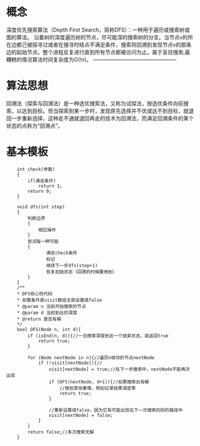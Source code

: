 # 概念
深度优先搜索算法（Depth First Search，简称DFS）：一种用于遍历或搜索树或图的算法。 沿着树的深度遍历树的节点，尽可能深的搜索树的分支。当节点v的所在边都己被探寻过或者在搜寻时结点不满足条件，搜索将回溯到发现节点v的那条边的起始节点。整个进程反复进行直到所有节点都被访问为止。属于盲目搜索,最糟糕的情况算法时间复杂度为O(!n)。
————————————————
# 算法思想
回溯法（探索与回溯法）是一种选优搜索法，又称为试探法，按选优条件向前搜索，以达到目标。但当探索到某一步时，发现原先选择并不优或达不到目标，就退回一步重新选择，这种走不通就退回再走的技术为回溯法，而满足回溯条件的某个状态的点称为“回溯点”。 

# 基本模板
```
    int check(参数)
    {
        if(满足条件)
            return 1;
        return 0;
    }
 
    void dfs(int step)
    {
        判断边界
        {
            相应操作
        }
        尝试每一种可能
        {
               满足check条件
               标记
               继续下一步dfs(step+1)
               恢复初始状态（回溯的时候要用到）
        }
    }   
    /**
    * DFS核心伪代码
    * 前置条件是visit数组全部设置成false
    * @param n 当前开始搜索的节点
    * @param d 当前到达的深度
    * @return 是否有解
    */
    bool DFS(Node n, int d){
        if (isEnd(n, d)){//一旦搜索深度到达一个结束状态，就返回true
            return true;
        }
 
        for (Node nextNode in n){//遍历n相邻的节点nextNode
            if (!visit[nextNode]){//
                visit[nextNode] = true;//在下一步搜索中，nextNode不能再次出现
                if (DFS(nextNode, d+1)){//如果搜索出有解
                    //做些其他事情，例如记录结果深度等
                    return true;
                }
 
                //重新设置成false，因为它有可能出现在下一次搜索的别的路径中
                visit[nextNode] = false;
            }
        }
        return false;//本次搜索无解
    }
```